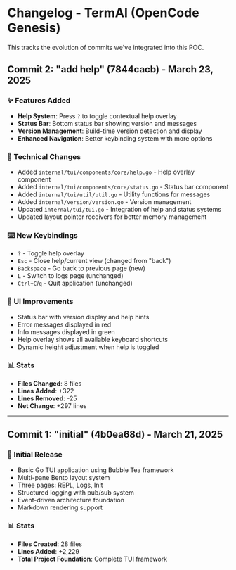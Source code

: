 # Changelog - TermAI (OpenCode Genesis)

This tracks the evolution of commits we've integrated into this POC.

## Commit 2: "add help" (7844cacb) - March 23, 2025

### ✨ Features Added
- **Help System**: Press `?` to toggle contextual help overlay
- **Status Bar**: Bottom status bar showing version and messages
- **Version Management**: Build-time version detection and display
- **Enhanced Navigation**: Better keybinding system with more options

### 🔧 Technical Changes
- Added `internal/tui/components/core/help.go` - Help overlay component
- Added `internal/tui/components/core/status.go` - Status bar component  
- Added `internal/tui/util/util.go` - Utility functions for messages
- Added `internal/version/version.go` - Version management
- Updated `internal/tui/tui.go` - Integration of help and status systems
- Updated layout pointer receivers for better memory management

### ⌨️ New Keybindings
- `?` - Toggle help overlay
- `Esc` - Close help/current view (changed from "back")
- `Backspace` - Go back to previous page (new)
- `L` - Switch to logs page (unchanged)
- `Ctrl+C`/`q` - Quit application (unchanged)

### 🎨 UI Improvements
- Status bar with version display and help hints
- Error messages displayed in red
- Info messages displayed in green
- Help overlay shows all available keyboard shortcuts
- Dynamic height adjustment when help is toggled

### 📊 Stats
- **Files Changed**: 8 files
- **Lines Added**: +322
- **Lines Removed**: -25
- **Net Change**: +297 lines

---

## Commit 1: "initial" (4b0ea68d) - March 21, 2025

### 🎯 Initial Release
- Basic Go TUI application using Bubble Tea framework
- Multi-pane Bento layout system
- Three pages: REPL, Logs, Init
- Structured logging with pub/sub system
- Event-driven architecture foundation
- Markdown rendering support

### 📊 Stats
- **Files Created**: 28 files
- **Lines Added**: +2,229
- **Total Project Foundation**: Complete TUI framework